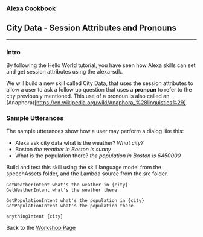 ### Alexa Cookbook
## City Data - Session Attributes and Pronouns <a id="title"></a>
<hr />

### Intro
By following the Hello World tutorial, you have seen how Alexa skills can set and get session attributes using the alexa-sdk.

We will build a new skill called City Data, that uses the session attributes to allow a user to ask a follow up question that uses a **pronoun** to refer to the city previously mentioned.
This use of a pronoun is also called an (Anaphora)[https://en.wikipedia.org/wiki/Anaphora_%28linguistics%29].

### Sample Utterances
The sample utterances show how a user may perform a dialog like this:

 * Alexa ask city data what is the weather?  *What city?*
 * Boston *the weather in Boston is sunny*
 * What is the population there? *the population in Boston is 6450000*


Build and test this skill using the skill language model from the speechAssets folder, and the Lambda source from the src folder.

```
GetWeatherIntent what's the weather in {city}
GetWeatherIntent what's the weather there

GetPopulationIntent what's the population in {city}
GetPopulationIntent what's the population there

anythingIntent {city}
```


Back to the [Workshop Page](../README.md#title)
